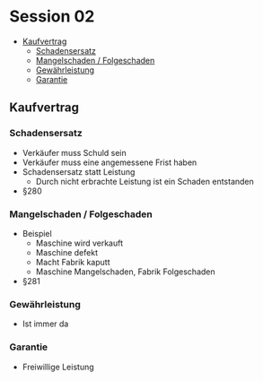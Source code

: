 # Session 02


<!-- toc orderedList:0 depthFrom:2 depthTo:6 -->

* [Kaufvertrag](#kaufvertrag)
  * [Schadensersatz](#schadensersatz)
  * [Mangelschaden / Folgeschaden](#mangelschaden-folgeschaden)
  * [Gewährleistung](#gewährleistung)
  * [Garantie](#garantie)

<!-- tocstop -->


## Kaufvertrag
### Schadensersatz
* Verkäufer muss Schuld sein
* Verkäufer muss eine angemessene Frist haben
* Schadensersatz statt Leistung
  * Durch nicht erbrachte Leistung ist ein Schaden entstanden
* §280

### Mangelschaden / Folgeschaden
* Beispiel
  * Maschine wird verkauft
  * Maschine defekt
  * Macht Fabrik kaputt
  * Maschine Mangelschaden, Fabrik Folgeschaden
* §281

### Gewährleistung
* Ist immer da

### Garantie
* Freiwillige Leistung
